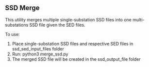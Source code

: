 ## SSD Merge

This utility merges multiple single-substation SSD files into one multi-substations SSD file given the SED files.

To use:
1) Place single-substation SSD files and respective SED files in ssd_sed_input_files folder
2) Run: python3 merge_ssd.py
3) The merged SSD file will be created in the ssd_output_file folder
